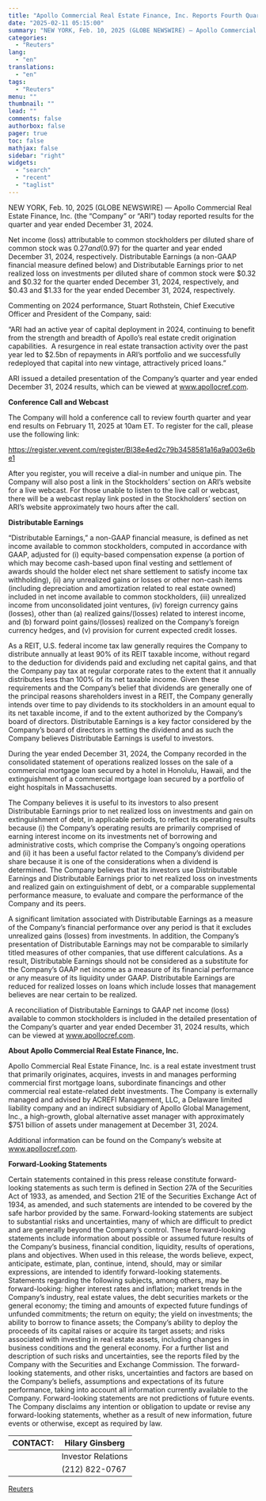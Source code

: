 ```yaml
---
title: "Apollo Commercial Real Estate Finance, Inc. Reports Fourth Quarter and Full Year 2024 Results"
date: "2025-02-11 05:15:00"
summary: "NEW YORK, Feb. 10, 2025 (GLOBE NEWSWIRE) — Apollo Commercial Real Estate Finance, Inc. (the “Company” or “ARI”) today reported results for the quarter and year ended December 31, 2024.Net income (loss) attributable to common stockholders per diluted share of common stock was $0.27 and ($0.97) for the quarter and..."
categories:
  - "Reuters"
lang:
  - "en"
translations:
  - "en"
tags:
  - "Reuters"
menu: ""
thumbnail: ""
lead: ""
comments: false
authorbox: false
pager: true
toc: false
mathjax: false
sidebar: "right"
widgets:
  - "search"
  - "recent"
  - "taglist"
---
```


NEW YORK, Feb. 10, 2025 (GLOBE NEWSWIRE) — Apollo Commercial Real Estate Finance, Inc. (the “Company” or “ARI”) today reported results for the quarter and year ended December 31, 2024.

Net income (loss) attributable to common stockholders per diluted share of common stock was $0.27 and ($0.97) for the quarter and year ended December 31, 2024, respectively. Distributable Earnings (a non-GAAP financial measure defined below) and Distributable Earnings prior to net realized loss on investments per diluted share of common stock were $0.32 and $0.32 for the quarter ended December 31, 2024, respectively, and $0.43 and $1.33 for the year ended December 31, 2024, respectively.

Commenting on 2024 performance, Stuart Rothstein, Chief Executive Officer and President of the Company, said:

“ARI had an active year of capital deployment in 2024, continuing to benefit from the strength and breadth of Apollo’s real estate credit origination capabilities.  A resurgence in real estate transaction activity over the past year led to $2.5bn of repayments in ARI’s portfolio and we successfully redeployed that capital into new vintage, attractively priced loans.”

ARI issued a detailed presentation of the Company’s quarter and year ended December 31, 2024 results, which can be viewed at www.apollocref.com.

**Conference Call and Webcast**

The Company will hold a conference call to review fourth quarter and year end results on February 11, 2025 at 10am ET. To register for the call, please use the following link: 

https://register.vevent.com/register/BI38e4ed2c79b3458581a16a9a003e6be1

After you register, you will receive a dial-in number and unique pin. The Company will also post a link in the Stockholders’ section on ARI’s website for a live webcast. For those unable to listen to the live call or webcast, there will be a webcast replay link posted in the Stockholders’ section on ARI’s website approximately two hours after the call.

**Distributable Earnings**

“Distributable Earnings,” a non-GAAP financial measure, is defined as net income available to common stockholders, computed in accordance with GAAP, adjusted for (i) equity-based compensation expense (a portion of which may become cash-based upon final vesting and settlement of awards should the holder elect net share settlement to satisfy income tax withholding), (ii) any unrealized gains or losses or other non-cash items (including depreciation and amortization related to real estate owned) included in net income available to common stockholders, (iii) unrealized income from unconsolidated joint ventures, (iv) foreign currency gains (losses), other than (a) realized gains/(losses) related to interest income, and (b) forward point gains/(losses) realized on the Company’s foreign currency hedges, and (v) provision for current expected credit losses.

As a REIT, U.S. federal income tax law generally requires the Company to distribute annually at least 90% of its REIT taxable income, without regard to the deduction for dividends paid and excluding net capital gains, and that the Company pay tax at regular corporate rates to the extent that it annually distributes less than 100% of its net taxable income. Given these requirements and the Company’s belief that dividends are generally one of the principal reasons shareholders invest in a REIT, the Company generally intends over time to pay dividends to its stockholders in an amount equal to its net taxable income, if and to the extent authorized by the Company’s board of directors. Distributable Earnings is a key factor considered by the Company’s board of directors in setting the dividend and as such the Company believes Distributable Earnings is useful to investors.

During the year ended December 31, 2024, the Company recorded in the consolidated statement of operations realized losses on the sale of a commercial mortgage loan secured by a hotel in Honolulu, Hawaii, and the extinguishment of a commercial mortgage loan secured by a portfolio of eight hospitals in Massachusetts.

The Company believes it is useful to its investors to also present Distributable Earnings prior to net realized loss on investments and gain on extinguishment of debt, in applicable periods, to reflect its operating results because (i) the Company’s operating results are primarily comprised of earning interest income on its investments net of borrowing and administrative costs, which comprise the Company’s ongoing operations and (ii) it has been a useful factor related to the Company’s dividend per share because it is one of the considerations when a dividend is determined. The Company believes that its investors use Distributable Earnings and Distributable Earnings prior to net realized loss on investments and realized gain on extinguishment of debt, or a comparable supplemental performance measure, to evaluate and compare the performance of the Company and its peers.

A significant limitation associated with Distributable Earnings as a measure of the Company’s financial performance over any period is that it excludes unrealized gains (losses) from investments. In addition, the Company’s presentation of Distributable Earnings may not be comparable to similarly titled measures of other companies, that use different calculations. As a result, Distributable Earnings should not be considered as a substitute for the Company’s GAAP net income as a measure of its financial performance or any measure of its liquidity under GAAP. Distributable Earnings are reduced for realized losses on loans which include losses that management believes are near certain to be realized.

A reconciliation of Distributable Earnings to GAAP net income (loss) available to common stockholders is included in the detailed presentation of the Company’s quarter and year ended December 31, 2024 results, which can be viewed at www.apollocref.com.

**About Apollo Commercial Real Estate Finance, Inc.** 

Apollo Commercial Real Estate Finance, Inc. is a real estate investment trust that primarily originates, acquires, invests in and manages performing commercial first mortgage loans, subordinate financings and other commercial real estate-related debt investments. The Company is externally managed and advised by ACREFI Management, LLC, a Delaware limited liability company and an indirect subsidiary of Apollo Global Management, Inc., a high-growth, global alternative asset manager with approximately $751 billion of assets under management at December 31, 2024.

Additional information can be found on the Company’s website at www.apollocref.com.

**Forward-Looking Statements**

Certain statements contained in this press release constitute forward-looking statements as such term is defined in Section 27A of the Securities Act of 1933, as amended, and Section 21E of the Securities Exchange Act of 1934, as amended, and such statements are intended to be covered by the safe harbor provided by the same. Forward-looking statements are subject to substantial risks and uncertainties, many of which are difficult to predict and are generally beyond the Company’s control. These forward-looking statements include information about possible or assumed future results of the Company’s business, financial condition, liquidity, results of operations, plans and objectives. When used in this release, the words believe, expect, anticipate, estimate, plan, continue, intend, should, may or similar expressions, are intended to identify forward-looking statements. Statements regarding the following subjects, among others, may be forward-looking: higher interest rates and inflation; market trends in the Company’s industry, real estate values, the debt securities markets or the general economy; the timing and amounts of expected future fundings of unfunded commitments; the return on equity; the yield on investments; the ability to borrow to finance assets; the Company’s ability to deploy the proceeds of its capital raises or acquire its target assets; and risks associated with investing in real estate assets, including changes in business conditions and the general economy. For a further list and description of such risks and uncertainties, see the reports filed by the Company with the Securities and Exchange Commission. The forward-looking statements, and other risks, uncertainties and factors are based on the Company’s beliefs, assumptions and expectations of its future performance, taking into account all information currently available to the Company. Forward-looking statements are not predictions of future events. The Company disclaims any intention or obligation to update or revise any forward-looking statements, whether as a result of new information, future events or otherwise, except as required by law.

| CONTACT: | Hilary Ginsberg |
| --- | --- |
|  | Investor Relations |
|  | (212) 822-0767 |

[Reuters](https://www.tradingview.com/news/reuters.com,2025-02-10:newsml_GNXbPzxkD:0-apollo-commercial-real-estate-finance-inc-reports-fourth-quarter-and-full-year-2024-results/)
